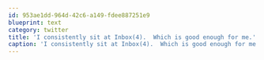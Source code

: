 ```yaml
---
id: 953ae1dd-964d-42c6-a149-fdee887251e9
blueprint: text
category: twitter
title: 'I consistently sit at Inbox(4).  Which is good enough for me.'
caption: 'I consistently sit at Inbox(4).  Which is good enough for me.'
---
```

